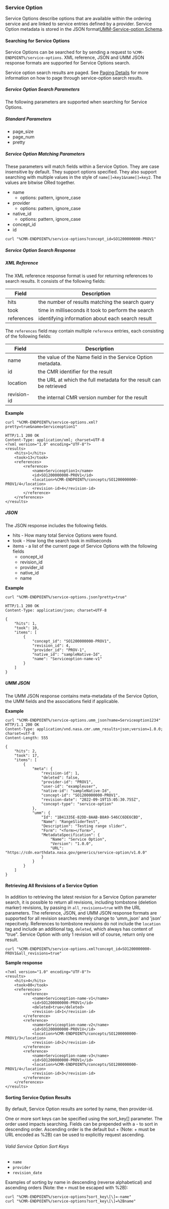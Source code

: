 ### <a name="service-option"></a> Service Option

Service Options describe options that are available within the ordering service and are linked to service entries defined by a provider. Service Option metadata is stored in the JSON format[UMM-Service-option Schema](https://git.earthdata.nasa.gov/projects/EMFD/repos/otherschemas/browse/service-option).

#### <a name="searching-for-service-options"></a> Searching for Service Options

Service Options can be searched for by sending a request to `%CMR-ENDPOINT%/service-options`. XML reference, JSON and UMM JSON response formats are supported for Service Options search.

Service option search results are paged. See [Paging Details](#paging-details) for more information on how to page through service-option search results.

##### <a name="service-option-search-params"></a> Service Option Search Parameters

The following parameters are supported when searching for Service Options.

##### Standard Parameters
* page_size
* page_num
* pretty

##### Service Option Matching Parameters

These parameters will match fields within a Service Option. They are case insensitive by default. They support options specified. They also support searching with multiple values in the style of `name[]=key1&name[]=key2`. The values are bitwise ORed together.

* name
  * options: pattern, ignore_case
* provider
  * options: pattern, ignore_case
* native_id
  * options: pattern, ignore_case
* concept_id
* id


````
curl "%CMR-ENDPOINT%/service-options?concept_id=SO1200000000-PROV1"
````
##### <a name="service-option-search-response"></a> Service Option Search Response

##### XML Reference
The XML reference response format is used for returning references to search results. It consists of the following fields:

|   Field    |                    Description                     |
| ---------- | -------------------------------------------------- |
| hits       | the number of results matching the search query    |
| took       | time in milliseconds it took to perform the search |
| references | identifying information about each search result   |

The `references` field may contain multiple `reference` entries, each consisting of the following fields:

|    Field    |                                                   Description                                                   |
| ----------- | --------------------------------------------------------------------------------------------------------------- |
| name        | the value of the Name field in the Service Option metadata.                                                               |
| id          | the CMR identifier for the result                                                                               |
| location    | the URL at which the full metadata for the result can be retrieved                                              |
| revision-id | the internal CMR version number for the result                                                                  |

__Example__

```
curl "%CMR-ENDPOINT%/service-options.xml?pretty=true&name=Serviceoption1"

HTTP/1.1 200 OK
Content-Type: application/xml; charset=UTF-8
<?xml version="1.0" encoding="UTF-8"?>
<results>
    <hits>1</hits>
    <took>13</took>
    <references>
        <reference>
            <name>Serviceoption1</name>
            <id>SO1200000000-PROV1</id>
            <location>%CMR-ENDPOINT%/concepts/SO1200000000-PROV1/4</location>
            <revision-id>4</revision-id>
        </reference>
    </references>
</results>
```
##### JSON
The JSON response includes the following fields.

* hits - How many total Service Options were found.
* took - How long the search took in milliseconds
* items - a list of the current page of Service Options with the following fields
  * concept_id
  * revision_id
  * provider_id
  * native_id
  * name

__Example__

```
curl "%CMR-ENDPOINT%/service-options.json?pretty=true"

HTTP/1.1 200 OK
Content-Type: application/json; charset=UTF-8

{
    "hits": 1,
    "took": 10,
    "items": [
        {
            "concept_id": "SO1200000000-PROV1",
            "revision_id": 4,
            "provider_id": "PROV-1",
            "native_id": "sampleNative-Id",
            "name": "Serviceoption-name-v1"
        }
    ]
}
```
##### UMM JSON
The UMM JSON response contains meta-metadata of the Service Option, the UMM fields and the associations field if applicable.

__Example__

```
curl "%CMR-ENDPOINT%/service-options.umm_json?name=Serviceoption1234"
HTTP/1.1 200 OK
Content-Type: application/vnd.nasa.cmr.umm_results+json;version=1.0.0; charset=utf-8
Content-Length: 555

{
    "hits": 2,
    "took": 17,
    "items": [
        {
            "meta": {
                "revision-id": 1,
                "deleted": false,
                "provider-id": "PROV1",
                "user-id": "exampleuser",
                "native-id": "sampleNative-Id",
                "concept-id": "SO1200000000-PROV1",
                "revision-date": "2022-09-19T15:05:30.755Z",
                "concept-type": "service-option"
            },
            "umm": {
                "Id": "1B41335E-82DD-8AAB-B8A9-546CC6DE6CBD",
                "Name": "RangeSliderTest",
                "Description": "Testing range slider",
                "Form": "<form></form>",
                "MetadataSpecification": {
                    "Name": "Service Option",
                    "Version": "1.0.0",
                    "URL": "https://cdn.earthdata.nasa.gov/generics/service-option/v1.0.0"
                }
            }
        }
    ]
}
```

#### <a name="retrieving-all-revisions-of-a-service-option"></a> Retrieving All Revisions of a Service Option

In addition to retrieving the latest revision for a Service Option parameter search, it is possible to return all revisions, including tombstone (deletion marker) revisions, by passing in `all_revisions=true` with the URL parameters. The reference, JSON, and UMM JSON response formats are supported for all revision searches merely change to 'umm_json' and 'json' repecitvely. References to tombstone revisions do not include the `location` tag and include an additional tag, `deleted`, which always has content of "true". Service Option with only 1 revision will of course, return only one result.

    curl "%CMR-ENDPOINT%/service-options.xml?concept_id=SO1200000000-PROV1&all_revisions=true"

__Sample response__

```
<?xml version="1.0" encoding="UTF-8"?>
<results>
    <hits>4</hits>
    <took>80</took>
    <references>
        <reference>
            <name>Serviceoption-name-v1</name>
            <id>SO1200000000-PROV1</id>
            <deleted>true</deleted>
            <revision-id>1</revision-id>
        </reference>
        <reference>
            <name>Serviceoption-name-v2</name>
            <id>SO1200000000-PROV1V</id>
            <location>%CMR-ENDPOINT%/concepts/SO1200000000-PROV1/3</location>
            <revision-id>2</revision-id>
        </reference>
        <reference>
            <name>Serviceoption-name-v3</name>
            <id>SO1200000000-PROV1</id>
            <location>%CMR-ENDPOINT%/concepts/SO1200000000-PROV1/4</location>
            <revision-id>3</revision-id>
        </reference>
    </references>
</results>
```

#### <a name="sorting-service-option-results"></a> Sorting Service Option Results

By default, Service Option results are sorted by name, then provider-id.

One or more sort keys can be specified using the sort_key[] parameter. The order used impacts searching. Fields can be prepended with a - to sort in descending order. Ascending order is the default but + (Note: + must be URL encoded as %2B) can be used to explicitly request ascending.

###### Valid Service Option Sort Keys
  * `name`
  * `provider`
  * `revision_date`

Examples of sorting by name in descending (reverse alphabetical) and ascending orders (Note: the `+` must be escaped with %2B):

    curl "%CMR-ENDPOINT%/service-options?sort_key\[\]=-name"
    curl "%CMR-ENDPOINT%/service-options?sort_key\[\]=%2Bname"
